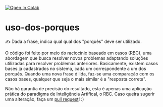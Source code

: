 [![Open In Colab](https://colab.research.google.com/assets/colab-badge.svg)](https://colab.research.google.com/drive/1riOu_OBuN9DfBUAT3i_A1Uga92k6eOFx?usp=sharing)

# uso-dos-porques
✍️ Dada a frase, indica qual qual dos "porquês" deve ser utilizado.

O código foi feito por meio do raciocínio baseado em casos (RBC), uma abordagem que busca resolver novos problemas adaptando soluções utilizadas para resolver problemas anteriores. Basicamente, existem casos bases já cadastrados no sistema, cada um correspondente a um dos porquês. Quando uma nova frase é lida, faz-se uma comparação com os casos bases, qualquer que seja o mais similar é a "resposta correta".

Não há garantia de precisão do resultado, esta é apenas uma aplicação prática do paradigma de Inteligência Artifical, o RBC. Caso queira sugerir uma alteração, faça um [pull request](https://github.com/teodororo/uso-dos-porques/pulls)! :)




